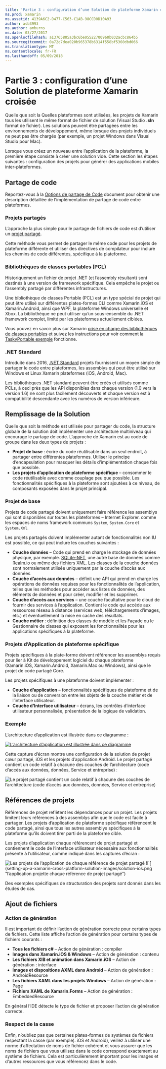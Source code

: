 ```yaml
---
title: 'Partie 3 : configuration d’une Solution de plateforme Xamarin croisée'
ms.prod: xamarin
ms.assetid: 4139A6C2-D477-C563-C1AB-98CCD0D10A93
author: asb3993
ms.author: amburns
ms.date: 03/27/2017
ms.openlocfilehash: a13765805a3bc6be05522700960b032acbc864b5
ms.sourcegitcommit: 0a72c7dea020b965378b6314f558bf5360dbd066
ms.translationtype: MT
ms.contentlocale: fr-FR
ms.lasthandoff: 05/09/2018
---
```

# <a name="part-3---setting-up-a-xamarin-cross-platform-solution"></a>Partie 3 : configuration d’une Solution de plateforme Xamarin croisée

Quelle que soit la Quelles plateformes sont utilisées, les projets de Xamarin tous les utilisent le même format de fichier de solution (Visual Studio **.sln** format de fichier). Les solutions peuvent être partagées entre les environnements de développement, même lorsque des projets individuels ne peut pas être chargés (par exemple, un projet Windows dans Visual Studio pour Mac).



Lorsque vous créez un nouveau entre l’application de la plateforme, la première étape consiste à créer une solution vide. Cette section les étapes suivantes : configuration des projets pour générer des applications mobiles inter-plateformes.

 <a name="Sharing_Code" />


## <a name="sharing-code"></a>Partage de code

Reportez-vous à la [Options de partage de Code](~/cross-platform/app-fundamentals/code-sharing.md) document pour obtenir une description détaillée de l’implémentation de partage de code entre plateformes.

 <a name="Shared_Asset_Projects" />


### <a name="shared-projects"></a>Projets partagés

L’approche la plus simple pour le partage de fichiers de code est d’utiliser un [projet partagé](~/cross-platform/app-fundamentals/shared-projects.md).

Cette méthode vous permet de partager le même code pour les projets de plateforme différente et utiliser des directives de compilateur pour inclure les chemins de code différentes, spécifique à la plateforme.

 <a name="Portable_Class_Libraries" />


### <a name="portable-class-libraries-pcl"></a>Bibliothèques de classes portables (PCL)

Historiquement un fichier de projet .NET (et l’assembly résultant) sont destinés à une version de framework spécifique. Cela empêche le projet ou l’assembly partagé par différentes infrastructures.

Une bibliothèque de classes Portable (PCL) est un type spécial de projet qui peut être utilisé sur différentes plates-formes CLI comme Xamarin.iOS et Xamarin.Android, ainsi que WPF, la plateforme Windows universelle et Xbox. La bibliothèque ne peut utiliser qu’un sous-ensemble du .NET framework complet, limité par les plateformes actuellement ciblées.

Vous pouvez en savoir plus sur Xamarin [prise en charge des bibliothèques de classes portables](~/cross-platform/app-fundamentals/pcl.md) et suivez les instructions pour voir comment la [TaskyPortable exemple](https://github.com/xamarin/mobile-samples/tree/master/TaskyPortable) fonctionne.


### <a name="net-standard"></a>.NET Standard

Introduite dans 2016, [.NET Standard](~/cross-platform/app-fundamentals/net-standard.md) projets fournissent un moyen simple de partager le code entre plateformes, les assemblys qui peut être utilisé sur Windows et Linux Xamarin plateformes (iOS, Android, Mac).

Les bibliothèques .NET standard peuvent être créés et utilisés comme PCLs, à ceci près que les API disponibles dans chaque version (1.0 vers la version 1.6) ne sont plus facilement découverts et chaque version est à compatibilité descendante avec les numéros de version inférieure.



 <a name="Populating_the_Solution" />


## <a name="populating-the-solution"></a>Remplissage de la Solution

Quelle que soit la méthode est utilisée pour partager du code, la structure globale de la solution doit implémenter une architecture multiniveau qui encourage le partage de code.
L’approche de Xamarin est au code de groupe dans les deux types de projets :

-   **Projet de base** : écrire du code réutilisable dans un seul endroit, à partager entre différentes plateformes. Utiliser le principe d’encapsulation pour masquer les détails d’implémentation chaque fois que possible.
-   **Les projets d’application de plateforme spécifique** – consommer le code réutilisable avec comme couplage peu que possible. Les fonctionnalités spécifiques à la plateforme sont ajoutées à ce niveau, de composants exposées dans le projet principal.


 <a name="Core_Project" />


### <a name="core-project"></a>Projet de base

Projets de code partagé doivent uniquement faire référence les assemblys qui sont disponibles sur toutes les plateformes – Internet Explorer. comme les espaces de noms framework communs `System`, `System.Core` et `System.Xml`.

Les projets partagés doivent implémenter autant de fonctionnalités non IU est possible, ce qui peut inclure les couches suivantes :

-   **Couche données** – Code qui prend en charge le stockage de données physique, par exemple.  [SQLite-NET](https://github.com/praeclarum/sqlite-net), une autre base de données comme [Realm.io](https://realm.io/products/realm-mobile-database/) ou même des fichiers XML. Les classes de la couche données sont normalement utilisée uniquement par la couche d’accès aux données.
-   **Couche d’accès aux données** – définit une API qui prend en charge les opérations de données requises pour les fonctionnalités de l’application, telles que les méthodes pour accéder aux listes de données, des éléments de données et pour créer, modifier et les supprimer.
-   **Couche d’accès aux services** – une couche facultative pour le cloud de fournir des services à l’application. Contient le code qui accède aux ressources réseau à distance (services web, téléchargements d’images, etc.) et éventuellement la mise en cache des résultats.
-   **Couche métier** : définition des classes de modèle et les Façade ou le Gestionnaire de classes qui exposent les fonctionnalités pour les applications spécifiques à la plateforme.


 <a name="Platform-Specific_Application_Projects" />


### <a name="platform-specific-application-projects"></a>Projets d’Application de plateforme spécifique

Projets spécifiques à la plate-forme doivent référencer les assemblys requis pour lier à Kit de développement logiciel du chaque plateforme (Xamarin.iOS, Xamarin.Android, Xamarin.Mac ou Windows), ainsi que le projet de code partagé Core.

Les projets spécifiques à une plateforme doivent implémenter :

-   **Couche d’application** – fonctionnalités spécifiques de plateforme et de la liaison ou de conversion entre les objets de la couche métier et de l’interface utilisateur.
-   **Couche d’Interface utilisateur** – écrans, les contrôles d’interface utilisateur personnalisée, présentation de la logique de validation.


<a name="Example" />


### <a name="example"></a>Exemple

L’architecture d’application est illustrée dans ce diagramme :

 [ ![](setting-up-a-xamarin-cross-platform-solution-images/conceptualarchitecture.png "L’architecture d’application est illustrée dans ce diagramme")](setting-up-a-xamarin-cross-platform-solution-images/conceptualarchitecture.png#lightbox)

Cette capture d’écran montre une configuration de la solution de projet cœur partagé, iOS et les projets d’application Android. Le projet partagé contient un code relatif à chacune des couches de l’architecture (code d’accès aux données, données, Service et entreprise) :

 ![](setting-up-a-xamarin-cross-platform-solution-images/core-solution-example.png "Le projet partagé contient un code relatif à chacune des couches de l’architecture (code d’accès aux données, données, Service et entreprise)")


 <a name="Project_References" />


## <a name="project-references"></a>Références de projets

Références de projet reflètent les dépendances pour un projet. Les projets limitent leurs références à des assemblys afin que le code est facile à partager.
Les projets d’application de plateforme spécifique référencent le code partagé, ainsi que tous les autres assemblys spécifiques à la plateforme qu’ils doivent tirer parti de la plateforme cible.

Les projets d’application chaque référencent de projet partagé et contiennent le code de l’interface utilisateur nécessaire aux fonctionnalités présente à l’utilisateur, comme indiqué dans les captures d’écran :

![](setting-up-a-xamarin-cross-platform-solution-images/solution-android.png "Les projets de l’application de chaque référence de projet partagé") ![ ] (setting-up-a-xamarin-cross-platform-solution-images/solution-ios.png "l’application projette chaque référence de projet partagé")


Des exemples spécifiques de structuration des projets sont donnés dans les études de cas.

 <a name="Adding_Files" />


## <a name="adding-files"></a>Ajout de fichiers

 <a name="Build_Action" />


### <a name="build-action"></a>Action de génération

Il est important de définir l’action de génération correcte pour certains types de fichiers. Cette liste affiche l’action de génération pour certains types de fichiers courants :

-  **Tous les fichiers c#** – Action de génération : compiler
-   **Images dans Xamarin.iOS & Windows** – Action de génération : contenu
-   **Les fichiers XIB et animation dans Xamarin.iOS** – Action de génération : interface
-   **Images et dispositions AXML dans Android** – Action de génération : AndroidResource
-  **Les fichiers XAML dans les projets Windows** – Action de génération : Page
-  **Fichiers XAML de Xamarin.Forms** – Action de génération : EmbeddedResource


En général l’IDE détecte le type de fichier et proposer l’action de génération correcte.

 <a name="Case_Sensitivity" />


### <a name="case-sensitivity"></a>Respect de la casse

Enfin, n’oubliez pas que certaines plates-formes de systèmes de fichiers respectant la casse (par exemple).
iOS et Android), veillez à utiliser une norme d’affectation de noms de fichier cohérent et vous assurer que les noms de fichiers que vous utilisez dans le code correspond exactement au système de fichiers. Cela est particulièrement important pour les images et d’autres ressources que vous référencez dans le code.
